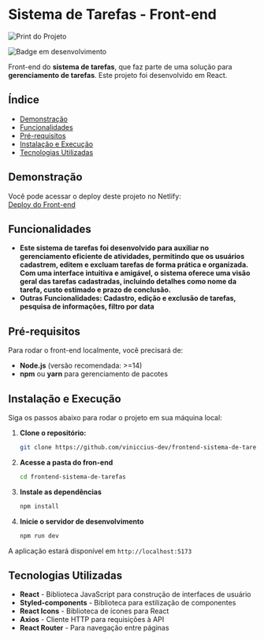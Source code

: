 # Sistema de Tarefas - Front-end

![Print do Projeto](https://github.com/user-attachments/assets/aabed56a-4636-43d3-a591-7f70fc9d2da5)

![Badge em desenvolvimento](https://img.shields.io/badge/Status-Em%20Desenvolvimento-yellow)

Front-end do **sistema de tarefas**, que faz parte de uma solução para **gerenciamento de tarefas**. Este projeto foi desenvolvido em React.

## Índice

- [Demonstração](#demonstração)
- [Funcionalidades](#funcionalidades)
- [Pré-requisitos](#pré-requisitos)
- [Instalação e Execução](#instalação-e-execução)
- [Tecnologias Utilizadas](#tecnologias-utilizadas)


## Demonstração
Você pode acessar o deploy deste projeto no Netlify:  
[Deploy do Front-end](https://sistema-de-tarefas.netlify.app/)

## Funcionalidades

- **Este sistema de tarefas foi desenvolvido para auxiliar no gerenciamento eficiente de atividades, permitindo que os usuários cadastrem, editem e excluam tarefas de forma prática e organizada. Com uma interface intuitiva e amigável, o sistema oferece uma visão geral das tarefas cadastradas, incluindo detalhes como nome da tarefa, custo estimado e prazo de conclusão.**
- **Outras Funcionalidades: Cadastro, edição e exclusão de tarefas, pesquisa de informações, filtro por data**

## Pré-requisitos

Para rodar o front-end localmente, você precisará de:

- **Node.js** (versão recomendada: >=14)
- **npm** ou **yarn** para gerenciamento de pacotes

## Instalação e Execução

Siga os passos abaixo para rodar o projeto em sua máquina local:

1. **Clone o repositório:**
   ```bash
   git clone https://github.com/viniccius-dev/frontend-sistema-de-tarefas.git

2. **Acesse a pasta do fron-end**
    ```bash
    cd frontend-sistema-de-tarefas

3. **Instale as dependências**
    ```bash
    npm install

4. **Inicie o servidor de desenvolvimento**
    ```bash
    npm run dev

A aplicação estará disponível em `http://localhost:5173`

## Tecnologias Utilizadas

- **React** - Biblioteca JavaScript para construção de interfaces de usuário
- **Styled-components** - Biblioteca para estilização de componentes
- **React Icons** - Biblioteca de ícones para React
- **Axios** - Cliente HTTP para requisições à API
- **React Router** - Para navegação entre páginas
